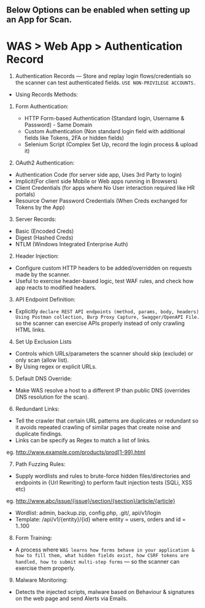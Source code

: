 ## Below Options can be enabled when setting up an App for Scan.

# WAS > Web App > Authentication Record

1. Authentication Records — Store and replay login flows/credentials so the scanner can test authenticated fields. `USE NON-PRIVILEGE ACCOUNTS.`
- Using Records Methods:
1. Form Authentication:
    - HTTP Form-based Authentication (Standard login, Username & Password) - Same Domain
    - Custom Authentication (Non standard login field with additional fields like Tokens, 2FA or hidden fields)
    - Selenium Script (Complex Set Up, record the login process & upload it)

2. OAuth2 Authentication:
- Authentication Code (for server side app, Uses 3rd Party to login)
- Implicit(For client side Mobile or Web apps running in Browsers)
- Client Credentials (for apps where No User interaction required like HR portals)
- Resource Owner Password Credentials (When Creds exchanged for Tokens by the App)

3. Server Records:
- Basic (Encoded Creds)
- Digest (Hashed Creds)
- NTLM (Windows Integrated Enterprise Auth)

2. Header Injection:
- Configure custom HTTP headers to be added/overridden on requests made by the scanner.
- Useful to exercise header-based logic, test WAF rules, and check how app reacts to modified headers.

3. API Endpoint Definition:
- Explicitly `declare REST API endpoints (method, params, body, headers) Using Postman collection, Burp Proxy Capture, Swagger/OpenAPI File.` so the scanner can exercise APIs properly instead of only crawling HTML links.


4. Set Up Exclusion Lists
- Controls which URLs/parameters the scanner should skip (exclude) or only scan (allow list). 
- By Using regex or explicit URLs.

5. Default DNS Override:
- Make WAS resolve a host to a different IP than public DNS (overrides DNS resolution for the scan).

6. Redundant Links:
- Tell the crawler that certain URL patterns are duplicates or redundant so it avoids repeated crawling of similar pages that create noise and duplicate findings.
- Links can be specify as Regex to match a list of links.

eg. http://www.example.com/products/prod[1-99].html

7. Path Fuzzing Rules:
- Supply wordlists and rules to brute-force hidden files/directories and endpoints in {Url Rewriting} to perform fault injection tests (SQLi, XSS etc)

eg. http://www.abc/issue/{issue}/section/{section}/article/{article}
- Wordlist: admin, backup.zip, config.php, .git/, api/v1/login
- Template: /api/v1/{entity}/{id} where entity = users, orders and id = 1..100

8. Form Training:
- A process where `WAS learns how forms behave in your application & how to fill them, what hidden fields exist, how CSRF tokens are handled, how to submit multi-step forms` — so the scanner can exercise them properly.

9. Malware Monitoring:
- Detects the injected scripts, malware based on Behaviour & signatures on the web page and send Alerts via Emails.